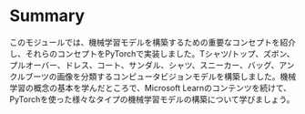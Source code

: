 # Summary

このモジュールでは、機械学習モデルを構築するための重要なコンセプトを紹介し、それらのコンセプトをPyTorchで実装しました。Tシャツ/トップ、ズボン、プルオーバー、ドレス、コート、サンダル、シャツ、スニーカー、バッグ、アンクルブーツの画像を分類するコンピュータビジョンモデルを構築しました。機械学習の概念の基本を学んだところで、Microsoft Learnのコンテンツを続けて、PyTorchを使った様々なタイプの機械学習モデルの構築について学びましょう。
